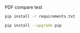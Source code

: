 PDF compare test

```bash
pip install -r requirements.txt
```

```bash
pip install --upgrade pip
```